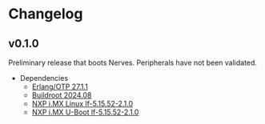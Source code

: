 # Changelog

## v0.1.0

Preliminary release that boots Nerves. Peripherals have not been validated.

- Dependencies
  - [Erlang/OTP 27.1.1](https://erlang.org/download/OTP-27.1.1.README)
  - [Buildroot 2024.08](https://lore.kernel.org/buildroot/87frqcj3nw.fsf@dell.be.48ers.dk/T/)
  - [NXP i.MX Linux lf-5.15.52-2.1.0](https://github.com/nxp-imx/linux-imx/releases/tag/lf-5.15.52-2.1.0)
  - [NXP i.MX U-Boot lf-5.15.52-2.1.0](https://github.com/nxp-imx/uboot-imx/releases/tag/lf-5.15.52-2.1.0)
